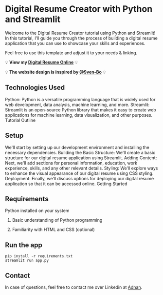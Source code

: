 # Digital Resume Creator with Python and Streamlit

Welcome to the Digital Resume Creator tutorial using Python and Streamlit! In this tutorial, I'll guide you through the process of building a digital resume application that you can use to showcase your skills and experiences.

Feel free to use this template and adjust it to your needs & linking.

💡 **View my [Digital Resume Online](https://adnankarol.onrender.com)** 💡

💡 **The website design is inspired by [@Sven-Bo](https://github.com/Sven-Bo/digital-resume-template-streamlit)** 💡

## Technologies Used

Python: Python is a versatile programming language that is widely used for web development, data analysis, machine learning, and more.
Streamlit: Streamlit is an open-source Python library that makes it easy to create web applications for machine learning, data visualization, and other purposes.
Tutorial Outline

## Setup

We'll start by setting up our development environment and installing the necessary dependencies.
Building the Basic Structure: We'll create a basic structure for our digital resume application using Streamlit.
Adding Content: Next, we'll add sections for personal information, education, work experience, skills, and any other relevant details.
Styling: We'll explore ways to enhance the visual appearance of our digital resume using CSS styling.
Deployment: Finally, we'll discuss options for deploying our digital resume application so that it can be accessed online.
Getting Started

## Requirements

Python installed on your system

1. Basic understanding of Python programming

2. Familiarity with HTML and CSS (optional)
        

## Run the app
    
    pip install -r requirements.txt
    streamlit run app.py

## Contact
In case of questions, feel free to contact me over Linkedin at [Adnan](https://www.linkedin.com/in/adnan-karol-aa1666179/).
